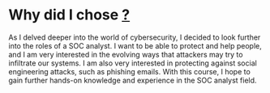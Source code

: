 <h1>Why did I chose <a href = "This Path">?</a></h1>
As I delved deeper into the world of cybersecurity, I decided to look further into the roles of a SOC analyst. I want to be able to protect and help people, and I am very interested in the evolving ways that attackers may try to infiltrate our systems. I am also very interested in protecting against social engineering attacks, such as phishing emails. With this course, I hope to gain further hands-on knowledge and experience in the SOC analyst field.

